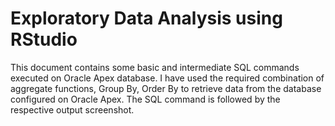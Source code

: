 # Exploratory Data Analysis using RStudio
This document contains some basic and intermediate SQL commands executed on Oracle Apex database. I have used the required combination of aggregate functions, Group By, Order By to retrieve data from the database configured on Oracle Apex. The SQL command is followed by the respective output screenshot.
